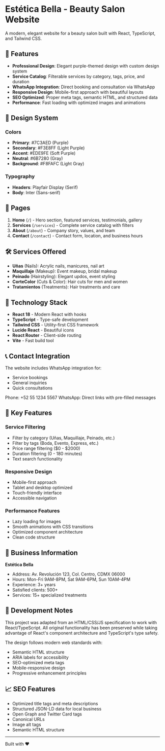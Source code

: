 # Estética Bella - Beauty Salon Website

A modern, elegant website for a beauty salon built with React, TypeScript, and Tailwind CSS.

## 🌟 Features

- **Professional Design**: Elegant purple-themed design with custom design system
- **Service Catalog**: Filterable services by category, tags, price, and duration
- **WhatsApp Integration**: Direct booking and consultation via WhatsApp
- **Responsive Design**: Mobile-first approach with beautiful layouts
- **SEO Optimized**: Proper meta tags, semantic HTML, and structured data
- **Performance**: Fast loading with optimized images and animations

## 🎨 Design System

### Colors
- **Primary**: #7C3AED (Purple)
- **Secondary**: #F3E8FF (Light Purple)
- **Accent**: #EDE9FE (Soft Purple)
- **Neutral**: #6B7280 (Gray)
- **Background**: #F8FAFC (Light Gray)

### Typography
- **Headers**: Playfair Display (Serif)
- **Body**: Inter (Sans-serif)

## 📱 Pages

1. **Home** (`/`) - Hero section, featured services, testimonials, gallery
2. **Services** (`/services`) - Complete service catalog with filters
3. **About** (`/about`) - Company story, values, and team
4. **Contact** (`/contact`) - Contact form, location, and business hours

## 🛠 Services Offered

- **Uñas** (Nails): Acrylic nails, manicures, nail art
- **Maquillaje** (Makeup): Event makeup, bridal makeup
- **Peinado** (Hairstyling): Elegant updos, event styling
- **CorteColor** (Cuts & Color): Hair cuts for men and women
- **Tratamientos** (Treatments): Hair treatments and care

## 🚀 Technology Stack

- **React 18** - Modern React with hooks
- **TypeScript** - Type-safe development
- **Tailwind CSS** - Utility-first CSS framework
- **Lucide React** - Beautiful icons
- **React Router** - Client-side routing
- **Vite** - Fast build tool

## 📞 Contact Integration

The website includes WhatsApp integration for:
- Service bookings
- General inquiries
- Quick consultations

Phone: +52 55 1234 5567
WhatsApp: Direct links with pre-filled messages

## 🎯 Key Features

### Service Filtering
- Filter by category (Uñas, Maquillaje, Peinado, etc.)
- Filter by tags (Boda, Evento, Express, etc.)
- Price range filtering ($0 - $2000)
- Duration filtering (0 - 180 minutes)
- Text search functionality

### Responsive Design
- Mobile-first approach
- Tablet and desktop optimized
- Touch-friendly interface
- Accessible navigation

### Performance Features
- Lazy loading for images
- Smooth animations with CSS transitions
- Optimized component architecture
- Clean code structure

## 🏢 Business Information

**Estética Bella**
- Address: Av. Revolución 123, Col. Centro, CDMX 06000
- Hours: Mon-Fri 9AM-8PM, Sat 9AM-6PM, Sun 10AM-4PM
- Experience: 3+ years
- Satisfied clients: 500+
- Services: 15+ specialized treatments

## 🔧 Development Notes

This project was adapted from an HTML/CSS/JS specification to work with React/TypeScript. All original functionality has been preserved while taking advantage of React's component architecture and TypeScript's type safety.

The design follows modern web standards with:
- Semantic HTML structure
- ARIA labels for accessibility
- SEO-optimized meta tags
- Mobile-responsive design
- Progressive enhancement principles

## 📈 SEO Features

- Optimized title tags and meta descriptions
- Structured JSON-LD data for local business
- Open Graph and Twitter Card tags
- Canonical URLs
- Image alt tags
- Semantic HTML structure

---


Built with ❤️ 
